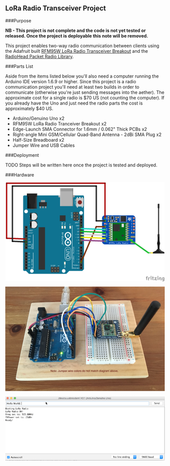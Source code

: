 ## LoRa Radio Transceiver Project

###Purpose

**NB - This project is not complete and the code is not yet tested or released. Once the project is deployable this note will be removed.**

This project enables two-way radio communication between clients using the Adafruit built [RFM95W LoRa Radio Transceiver Breakout](https://www.adafruit.com/products/3072) and the [RadioHead Packet Radio Library](http://www.airspayce.com/mikem/arduino/RadioHead/index.html).

###Parts List

Aside from the items listed below you'll also need a computer running the Arduino IDE version 1.6.9 or higher. Since this project is a radio communication project you'll need at least two builds in order to communicate (otherwise you're just sending messages into the aether). The approximate cost for a single radio is $70 US (not counting the computer). If you already have the Uno and just need the radio parts the cost is approximately $40 US.

*	Arduino/Genuino Uno x2
*	RFM95W LoRa Radio Tranceiver Breakout x2
*	Edge-Launch SMA Connector for 1.6mm / 0.062" Thick PCBs x2
*	Right-angle Mini GSM/Cellular Quad-Band Antenna - 2dBi SMA Plug x2
*	Half-Size Breadboard x2
*	Jumper Wire and USB Cables

###Deployment

TODO Steps will be written here once the project is tested and deployed.

###Hardware

![LoRa Packet Radio](LoRaRadioRXClientHardware.png)

![LoRa Packet Radio Photo](LoRaRadioRXClientHardware.JPG)

![Sample Communications](SampleComms.gif)